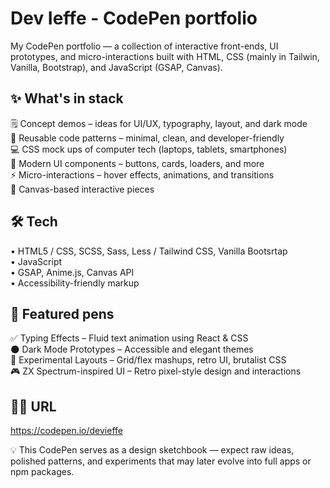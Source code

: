 # Dev Ieffe - CodePen portfolio

My CodePen portfolio — a collection of interactive front-ends, UI prototypes, and micro-interactions built with HTML, CSS (mainly in Tailwin, Vanilla, Bootstrap), and JavaScript (GSAP, Canvas).

## ✨ What's in stack
🗒️ Concept demos – ideas for UI/UX, typography, layout, and dark mode  
🔁 Reusable code patterns – minimal, clean, and developer-friendly  
💻 CSS mock ups of computer tech (laptops, tablets, smartphones)  
🎨 Modern UI components – buttons, cards, loaders, and more  
⚡️ Micro-interactions – hover effects, animations, and transitions  
🧩 Canvas-based interactive pieces  

## 🛠 Tech 
• HTML5 / CSS, SCSS, Sass, Less / Tailwind CSS, Vanilla Bootsrtap  
• JavaScript   
• GSAP, Anime.js, Canvas API  
• Accessibility-friendly markup  

## 📌 Featured pens
✅ Typing Effects – Fluid text animation using React & CSS  
🌑 Dark Mode Prototypes – Accessible and elegant themes  
🧪 Experimental Layouts – Grid/flex mashups, retro UI, brutalist CSS  
🎮 ZX Spectrum-inspired UI – Retro pixel-style design and interactions  

## 🧑‍💻 URL

https://codepen.io/devieffe  

💡 This CodePen serves as a design sketchbook — expect raw ideas, polished patterns, and experiments that may later evolve into full apps or npm packages.
